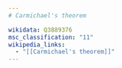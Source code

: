 ```yaml
---
# Carmichael's theorem

wikidata: Q3889376
msc_classification: "11"
wikipedia_links:
  - "[[Carmichael's theorem]]"
---
```

